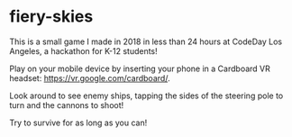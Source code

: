 # fiery-skies

This is a small game I made in 2018 in less than 24 hours at CodeDay Los Angeles, a hackathon for K-12 students!

Play on your mobile device by inserting your phone in a Cardboard VR headset: https://vr.google.com/cardboard/.

Look around to see enemy ships, tapping the sides of the steering pole to turn and the cannons to shoot!

Try to survive for as long as you can!
